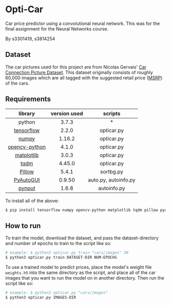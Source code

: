 # Opti-Car

Car price predictor using a convolutional neural network. This was for the final assignment for the Neural Networks course.

By s3301419, s3814254

## Dataset

The car pictures used for this project are from Nicolas Gervais' [Car Connection Picture Dataset](https://github.com/nicolas-gervais/predicting-car-price-from-scraped-data/tree/master/picture-scraper). This dataset originally consists of roughly 60,000 images which are all tagged with the suggested retail price ([MSRP](https://en.wikipedia.org/wiki/List_price)) of the cars.

## Requirements

| **library**                                              | **version used** | **scripts**          |
|:--------------------------------------------------------:|:----------------:|:--------------------:|
| python                                                   | 3.7.3            | *                    |
| [tensorflow](https://www.tensorflow.org/)                | 2.2.0            | opticar.py           |
| [numpy](https://numpy.org/)                              | 1.16.2           | opticar.py           |
| [opencv-python](https://opencv.org/)                     | 4.1.0            | opticar.py           |
| [matplotlib](https://matplotlib.org/)                    | 3.0.3            | opticar.py           |
| [tqdm](https://github.com/tqdm/tqdm)                     | 4.45.0           | opticar.py           |
| [Pillow](https://pillow.readthedocs.io/en/stable/)       | 5.4.1            | sortbg.py            |
| [PyAutoGUI](https://pyautogui.readthedocs.io/en/latest/) | 0.9.50           | auto.py, autoinfo.py |
| [pynput](https://github.com/moses-palmer/pynput)         | 1.6.8            | autoinfo.py          |

To install all of the above:

```bash
$ pip install tensorflow numpy opencv-python matplotlib tqdm pillow pyautogui pynput
```

## How to run

To train the model, download the dataset, and pass the dataset-directory and number of epochs to train to the script like so:

```bash
# example: $ python3 opticar.py train "cars/images" 30
$ python3 opticar.py train DATASET-DIR NUM-EPOCHS
```

To use a trained model to predict prices, place the model's weight file `weights.h5` into the same directory as the script, and place all of the car images that you want to run the model on in another directory. Then run the script like so:

```bash
# example: $ python3 opticar.py "cars/images"
$ python3 opticar.py IMAGES-DIR
```
